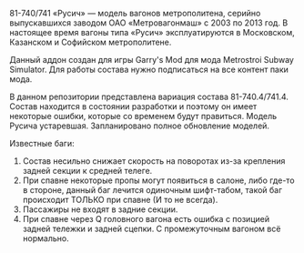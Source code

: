 81-740/741 «Русич» — модель вагонов метрополитена, серийно выпускавшихся заводом ОАО «Метровагонмаш» с 2003 по 2013 год. В настоящее время вагоны типа «Русич» эксплуатируются в Московском, Казанском и Софийском метрополитене.

Данный аддон создан для игры Garry's Mod для мода Metrostroi Subway Simulator. Для работы состава нужно подписаться на все контент паки мода.

В данном репозитории представлена вариация состава 81-740.4/741.4. Состав находится в состоянии разработки и поэтому он имеет некоторые ошибки, которые со временем будут правиться. Модель Русича устаревшая.
Запланировано полное обновление моделей. 

Известные баги: 

1) Состав несильно снижает скорость на поворотах из-за крепления задней секции к средней телеге.
2) При спавне некоторые пропы могут появиться в салоне, либо где-то в стороне, данный баг лечится одиночным шифт-табом, такой баг происходит ТОЛЬКО при спавне (И то не всегда).
3) Пассажиры не входят в задние секции.
4) При спавне через Q головного вагона есть ошибка с позицией задней тележки и задней сцепки. С промежуточным вагоном всё нормально.
